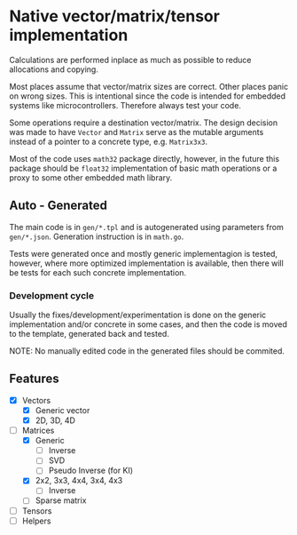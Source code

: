 # Native vector/matrix/tensor implementation

Calculations are performed inplace as much as possible to reduce allocations and copying.

Most places assume that vector/matrix sizes are correct. 
Other places panic on wrong sizes. This is intentional since the code is intended for 
embedded systems like microcontrollers. Therefore always test your code.

Some operations require a destination vector/matrix. The design decision was made
to have `Vector` and `Matrix` serve as the mutable arguments instead of a pointer to 
a concrete type, e.g. `Matrix3x3`.

Most of the code uses `math32` package directly, however, in the future this package should be `float32` implementation of basic math operations or a proxy to some other embedded math library.

## Auto - Generated

The main code is in `gen/*.tpl` and is autogenerated using parameters from `gen/*.json`.
Generation instruction is in `math.go`.

Tests were generated once and mostly generic implementagion is tested, however, where 
more optimized implementation is available, then there will be tests for each such concrete
implementation.

### Development cycle

Usually the fixes/development/experimentation is done on the generic implementation and/or 
concrete in some cases, and then the code is moved to the template, generated back and tested.

NOTE: No manually edited code in the generated files should be commited.

## Features

- [x] Vectors
  - [x] Generic vector
  - [x] 2D, 3D, 4D
- [ ] Matrices
    - [x] Generic
        - [ ] Inverse
        - [ ] SVD
        - [ ] Pseudo Inverse (for KI)
    - [x] 2x2, 3x3, 4x4, 3x4, 4x3
        - [ ] Inverse
    - [ ] Sparse matrix
- [ ] Tensors
- [ ] Helpers
